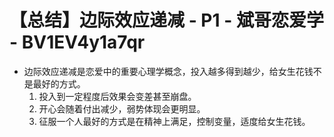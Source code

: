 # 【总结】边际效应递减 - P1 - 斌哥恋爱学 - BV1EV4y1a7qr

-   边际效应递减是恋爱中的重要心理学概念，投入越多得到越少，给女生花钱不是最好的方式。
    1.  投入到一定程度后效果会变差甚至崩盘。
    2.  开心会随着付出减少，弱势体现会更明显。
    3.  征服一个人最好的方式是在精神上满足，控制变量，适度给女生花钱。